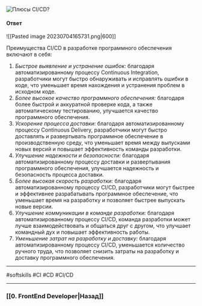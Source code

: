 ![Плюсы CI/CD?](https://youtu.be/nTE4qvSvxXY?t=376)


#### Ответ

![[Pasted image 20230704165731.png|600]]

Преимущества CI/CD в разработке программного обеспечения включают в себя:

1. *Быстрое выявление и устранение ошибок:* благодаря автоматизированному процессу Continuous Integration, разработчики могут быстро обнаруживать и исправлять ошибки в коде, что уменьшает время нахождения и устранения проблем в исходном коде.
2. *Более высокое качество программного обеспечения:* благодаря более быстрой и аккуратной проверке кода, а также автоматическому тестированию, улучшается качество программного обеспечения.
3. *Ускорение процесса доставки:* благодаря автоматизированному процессу Continuous Delivery, разработчики могут быстро доставлять и развертывать программное обеспечение в производственную среду, что уменьшает время между выпусками новых версий и повышает эффективность команды разработки.
4. *Улучшение надежности и безопасности:* благодаря автоматизированному процессу доставки и развертывания программного обеспечения, улучшается надежность и безопасность процесса доставки.
5. *Более высокая скорость разработки:* благодаря автоматизированному процессу CI/CD, разработчики могут быстрее и эффективнее разрабатывать программное обеспечение, что уменьшает время на разработку и позволяет быстрее выпускать новые версии.
6. *Улучшение коммуникации в команде разработки:* благодаря автоматизированному процессу CI/CD, команда разработки может лучше взаимодействовать и общаться друг с другом, что улучшает командный дух и повышает эффективность работы.
7. *Уменьшение затрат на разработку и доставку:* благодаря автоматизированному процессу CI/CD, уменьшается количество ручного труда, что позволяет снизить затраты на разработку и доставку программного обеспечения.

___
#softskills #CI #CD #CI/CD 

___

### [[0. FrontEnd Developer|Назад]]
